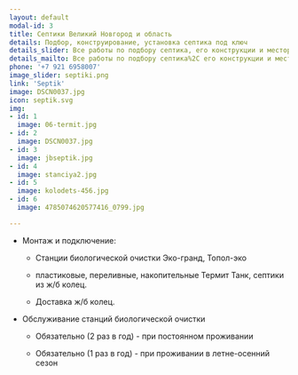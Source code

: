 ```yaml
---
layout: default
modal-id: 3
title: Септики Великий Новгород и область
details: Подбор, конструирование, установка септика под ключ
details_slider: Все работы по подбору септика, его конструкции и месторасположения на вашем участке, монтаж под ключ!
details_mailto: Все работы по подбору септика%2C его конструкции и месторасположения на вашем участке%2C монтаж под ключ!
phone: '+7 921 6958007'
image_slider: septiki.png
link: 'Septik'
image: DSCN0037.jpg
icon: septik.svg
img:
- id: 1
  image: 06-termit.jpg
- id: 2
  image: DSCN0037.jpg
- id: 3
  image: jbseptik.jpg
- id: 4
  image: stanciya2.jpg
- id: 5
  image: kolodets-456.jpg
- id: 6
  image: 4785074620577416_0799.jpg

---
```


* Монтаж и подключение:

	* Станции биологической очистки Эко-гранд, Топол-эко

	* пластиковые, переливные, накопительные Термит Танк, септики из ж/б колец.

	* Доставка ж/б колец.

* Обслуживание станций биологической очистки
	
	* Обязательно (2 раз в год) - при постоянном проживании

	* Обязательно (1 раз в год) - при проживании в летне-осенний сезон